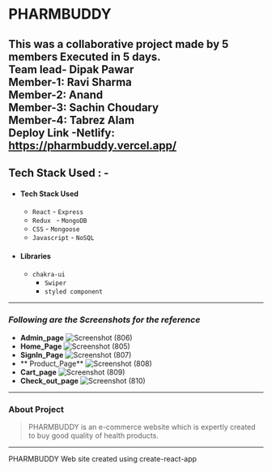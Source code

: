 #  PHARMBUDDY
This was a collaborative project made by 5 members Executed in 5 days.
<br/>
Team lead- Dipak Pawar<br/>
Member-1: Ravi Sharma<br/>
Member-2: Anand<br/>
Member-3: Sachin Choudary<br/>
Member-4: Tabrez Alam<br/>
  Deploy Link -Netlify: https://pharmbuddy.vercel.app/
---
## Tech Stack Used : -
- ####  Tech Stack Used
  - `React`              - `Express`
  - `Redux `             - `MongoDB`
  - `CSS`                - `Mongoose`
  - `Javascript`         - `NoSQL`
 
- #### Libraries
  - `chakra-ui`
    - `Swiper`
     - `styled component `
---
### _Following are the Screenshots for the reference_
- **Admin_page**
![Screenshot (806)](https://user-images.githubusercontent.com/63177572/208613315-46c001e0-698c-478a-9af9-87dded7b2c62.png)
- **Home_Page**
![Screenshot (805)](https://user-images.githubusercontent.com/63177572/208613068-025c86c3-0a7f-4274-adcd-cc3609fca53c.png)
- **SignIn_Page**
![Screenshot (807)](https://user-images.githubusercontent.com/63177572/208613490-16b0e595-4e20-4a80-9bd7-0c18ab568b5f.png)
- ** Product_Page**
![Screenshot (808)](https://user-images.githubusercontent.com/63177572/208613728-7425cc54-f444-409b-9790-b479faa5b728.png)
- **Cart_page**
![Screenshot (809)](https://user-images.githubusercontent.com/63177572/208613863-da989527-5ce1-4d39-be94-8ef1a649f4b7.png)
- **Check_out_page**
![Screenshot (810)](https://user-images.githubusercontent.com/63177572/208614029-50750bce-4452-44da-8a5c-f9c28e825c1c.png)
---
### About Project
>  PHARMBUDDY is an e-commerce website which is expertly created to buy good quality of health products. 
---

PHARMBUDDY
Web site created using create-react-app


